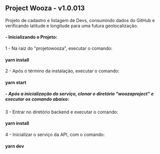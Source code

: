  ## Project Wooza - v1.0.013

Projeto de cadastro e listagem de Devs, consumindo dados do GitHub e verificando latitude e longitude para uma futura geolocalização.


#### - Inicializando o Projeto:


1 - Na raiz do "projetowooza", executar o comando:


####  yarn install


2 - Após o término da instalação, executar o comando:


####  yarn start


##### - Após a inicialização do serviço, clonar o diretório "woozaproject" e executar os comando abaixo:


3 - Entrar no diretório backend e executar o comando:


####  yarn install


4 - Inicializar o serviço da API, com o comando:


####  yarn dev





